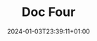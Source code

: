 ---
weight: 999
title: "Doc Four"
description: ""
icon: "article"
date: "2024-01-03T23:39:11+01:00"
lastmod: "2024-01-03T23:39:11+01:00"
draft: false
toc: true
---